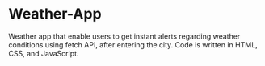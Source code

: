 # Weather-App
Weather app that enable users to get instant alerts regarding weather conditions using fetch API, after entering the city. Code is written in HTML, CSS, and JavaScript.
